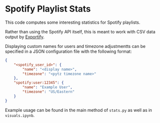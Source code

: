 # Spotify Playlist Stats
This code computes some interesting statistics for Spotify playlists.

Rather than using the Spotify API itself, this is meant to work with CSV data output by [Exportify](https://github.com/watsonbox/exportify).

Displaying custom names for users and timezone adjustmentts can be specified in a JSON configuration file with the following format:
```json
{
    "<spotify_user_id>": {
        "name": "<display name>",
        "timezone": "<pytz timezone name>"
    },
    "spotify:user:12345": {
        "name": "Example User",
        "timezone": "US/Eastern"
    }
}
```

Example usage can be found in the main method of `stats.py` as well as in `visuals.ipynb`.
